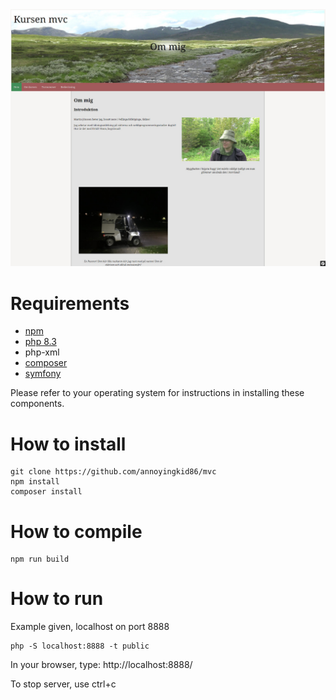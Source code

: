 <img src="about.jpg" alt="About">

Requirements
============

- [npm][npm]
- [php 8.3][php]
- php-xml
- [composer][composer]
- [symfony][symfony]

Please refer to your operating system for instructions in installing these components.

How to install
==============

```
git clone https://github.com/annoyingkid86/mvc
npm install
composer install
```

How to compile
==============

```
npm run build
```

How to run
==========

Example given, localhost on port 8888

```
php -S localhost:8888 -t public
```

In your browser, type: http://localhost:8888/

To stop server, use ctrl+c

[composer]: https://getcomposer.org/
[npm]: https://docs.npmjs.com/downloading-and-installing-node-js-and-npm
[php]: https://www.php.net/
[symfony]: https://symfony.com/